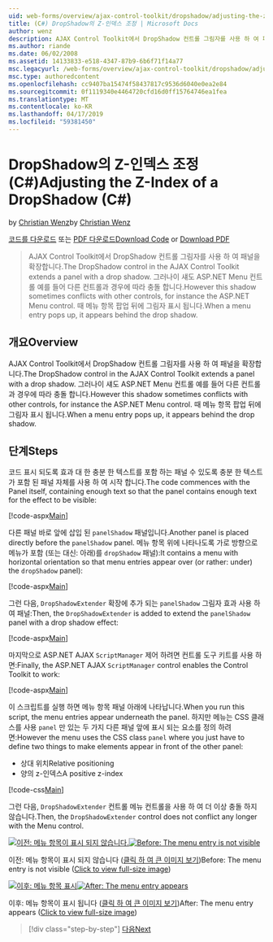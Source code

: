 ```yaml
---
uid: web-forms/overview/ajax-control-toolkit/dropshadow/adjusting-the-z-index-of-a-dropshadow-cs
title: (C#) DropShadow의 Z-인덱스 조정 | Microsoft Docs
author: wenz
description: AJAX Control Toolkit에서 DropShadow 컨트롤 그림자를 사용 하 여 패널을 확장합니다. 그러나이 섀도 경우에 따라 설치에 대 한 다른 컨트롤을 사용 하 여 충돌 하는 중...
ms.author: riande
ms.date: 06/02/2008
ms.assetid: 14133833-e518-4347-87b9-6b6f71f14a77
msc.legacyurl: /web-forms/overview/ajax-control-toolkit/dropshadow/adjusting-the-z-index-of-a-dropshadow-cs
msc.type: authoredcontent
ms.openlocfilehash: cc9407ba15474f58437817c9536d6040e0ea2e84
ms.sourcegitcommit: 0f1119340e4464720cfd16d0ff15764746ea1fea
ms.translationtype: MT
ms.contentlocale: ko-KR
ms.lasthandoff: 04/17/2019
ms.locfileid: "59381450"
---
```

# <a name="adjusting-the-z-index-of-a-dropshadow-c"></a><span data-ttu-id="f9350-104">DropShadow의 Z-인덱스 조정(C#)</span><span class="sxs-lookup"><span data-stu-id="f9350-104">Adjusting the Z-Index of a DropShadow (C#)</span></span>

<span data-ttu-id="f9350-105">by [Christian Wenz](https://github.com/wenz)</span><span class="sxs-lookup"><span data-stu-id="f9350-105">by [Christian Wenz](https://github.com/wenz)</span></span>

<span data-ttu-id="f9350-106">[코드를 다운로드](http://download.microsoft.com/download/5/1/6/51652a81-500b-4f6b-88d3-617103e7941e/DropShadow1.cs.zip) 또는 [PDF 다운로드](http://download.microsoft.com/download/b/6/a/b6ae89ee-df69-4c87-9bfb-ad1eb2b23373/dropshadow1CS.pdf)</span><span class="sxs-lookup"><span data-stu-id="f9350-106">[Download Code](http://download.microsoft.com/download/5/1/6/51652a81-500b-4f6b-88d3-617103e7941e/DropShadow1.cs.zip) or [Download PDF](http://download.microsoft.com/download/b/6/a/b6ae89ee-df69-4c87-9bfb-ad1eb2b23373/dropshadow1CS.pdf)</span></span>

> <span data-ttu-id="f9350-107">AJAX Control Toolkit에서 DropShadow 컨트롤 그림자를 사용 하 여 패널을 확장합니다.</span><span class="sxs-lookup"><span data-stu-id="f9350-107">The DropShadow control in the AJAX Control Toolkit extends a panel with a drop shadow.</span></span> <span data-ttu-id="f9350-108">그러나이 섀도 ASP.NET Menu 컨트롤 예를 들어 다른 컨트롤과 경우에 따라 충돌 합니다.</span><span class="sxs-lookup"><span data-stu-id="f9350-108">However this shadow sometimes conflicts with other controls, for instance the ASP.NET Menu control.</span></span> <span data-ttu-id="f9350-109">때 메뉴 항목 팝업 뒤에 그림자 표시 됩니다.</span><span class="sxs-lookup"><span data-stu-id="f9350-109">When a menu entry pops up, it appears behind the drop shadow.</span></span>


## <a name="overview"></a><span data-ttu-id="f9350-110">개요</span><span class="sxs-lookup"><span data-stu-id="f9350-110">Overview</span></span>

<span data-ttu-id="f9350-111">AJAX Control Toolkit에서 DropShadow 컨트롤 그림자를 사용 하 여 패널을 확장합니다.</span><span class="sxs-lookup"><span data-stu-id="f9350-111">The DropShadow control in the AJAX Control Toolkit extends a panel with a drop shadow.</span></span> <span data-ttu-id="f9350-112">그러나이 섀도 ASP.NET Menu 컨트롤 예를 들어 다른 컨트롤과 경우에 따라 충돌 합니다.</span><span class="sxs-lookup"><span data-stu-id="f9350-112">However this shadow sometimes conflicts with other controls, for instance the ASP.NET Menu control.</span></span> <span data-ttu-id="f9350-113">때 메뉴 항목 팝업 뒤에 그림자 표시 됩니다.</span><span class="sxs-lookup"><span data-stu-id="f9350-113">When a menu entry pops up, it appears behind the drop shadow.</span></span>

## <a name="steps"></a><span data-ttu-id="f9350-114">단계</span><span class="sxs-lookup"><span data-stu-id="f9350-114">Steps</span></span>

<span data-ttu-id="f9350-115">코드 표시 되도록 효과 대 한 충분 한 텍스트를 포함 하는 패널 수 있도록 충분 한 텍스트가 포함 된 패널 자체를 사용 하 여 시작 합니다.</span><span class="sxs-lookup"><span data-stu-id="f9350-115">The code commences with the Panel itself, containing enough text so that the panel contains enough text for the effect to be visible:</span></span>

[!code-aspx[Main](adjusting-the-z-index-of-a-dropshadow-cs/samples/sample1.aspx)]

<span data-ttu-id="f9350-116">다른 패널 바로 앞에 삽입 된 `panelShadow` 패널입니다.</span><span class="sxs-lookup"><span data-stu-id="f9350-116">Another panel is placed directly before the `panelShadow` panel.</span></span> <span data-ttu-id="f9350-117">메뉴 항목 위에 나타나도록 가로 방향으로 메뉴가 포함 (또는 대신: 아래)를 `dropShadow` 패널):</span><span class="sxs-lookup"><span data-stu-id="f9350-117">It contains a menu with horizontal orientation so that menu entries appear over (or rather: under) the `dropShadow` panel):</span></span>

[!code-aspx[Main](adjusting-the-z-index-of-a-dropshadow-cs/samples/sample2.aspx)]

<span data-ttu-id="f9350-118">그런 다음, `DropShadowExtender` 확장에 추가 되는 `panelShadow` 그림자 효과 사용 하 여 패널:</span><span class="sxs-lookup"><span data-stu-id="f9350-118">Then, the `DropShadowExtender` is added to extend the `panelShadow` panel with a drop shadow effect:</span></span>

[!code-aspx[Main](adjusting-the-z-index-of-a-dropshadow-cs/samples/sample3.aspx)]

<span data-ttu-id="f9350-119">마지막으로 ASP.NET AJAX `ScriptManager` 제어 하려면 컨트롤 도구 키트를 사용 하면:</span><span class="sxs-lookup"><span data-stu-id="f9350-119">Finally, the ASP.NET AJAX `ScriptManager` control enables the Control Toolkit to work:</span></span>

[!code-aspx[Main](adjusting-the-z-index-of-a-dropshadow-cs/samples/sample4.aspx)]

<span data-ttu-id="f9350-120">이 스크립트를 실행 하면 메뉴 항목 패널 아래에 나타납니다.</span><span class="sxs-lookup"><span data-stu-id="f9350-120">When you run this script, the menu entries appear underneath the panel.</span></span> <span data-ttu-id="f9350-121">하지만 메뉴는 CSS 클래스를 사용 `panel` 만 있는 두 가지 다른 패널 앞에 표시 되는 요소를 정의 하려면:</span><span class="sxs-lookup"><span data-stu-id="f9350-121">However the menu uses the CSS class `panel` where you just have to define two things to make elements appear in front of the other panel:</span></span>

- <span data-ttu-id="f9350-122">상대 위치</span><span class="sxs-lookup"><span data-stu-id="f9350-122">Relative positioning</span></span>
- <span data-ttu-id="f9350-123">양의 z-인덱스</span><span class="sxs-lookup"><span data-stu-id="f9350-123">A positive z-index</span></span>

[!code-css[Main](adjusting-the-z-index-of-a-dropshadow-cs/samples/sample5.css)]

<span data-ttu-id="f9350-124">그런 다음, `DropShadowExtender` 컨트롤 메뉴 컨트롤을 사용 하 여 더 이상 충돌 하지 않습니다.</span><span class="sxs-lookup"><span data-stu-id="f9350-124">Then, the `DropShadowExtender` control does not conflict any longer with the Menu control.</span></span>


<span data-ttu-id="f9350-125">[![이전: 메뉴 항목이 표시 되지 않습니다.](adjusting-the-z-index-of-a-dropshadow-cs/_static/image2.png)](adjusting-the-z-index-of-a-dropshadow-cs/_static/image1.png)</span><span class="sxs-lookup"><span data-stu-id="f9350-125">[![Before: The menu entry is not visible](adjusting-the-z-index-of-a-dropshadow-cs/_static/image2.png)](adjusting-the-z-index-of-a-dropshadow-cs/_static/image1.png)</span></span>

<span data-ttu-id="f9350-126">이전: 메뉴 항목이 표시 되지 않습니다 ([클릭 하 여 큰 이미지 보기](adjusting-the-z-index-of-a-dropshadow-cs/_static/image3.png))</span><span class="sxs-lookup"><span data-stu-id="f9350-126">Before: The menu entry is not visible ([Click to view full-size image](adjusting-the-z-index-of-a-dropshadow-cs/_static/image3.png))</span></span>


<span data-ttu-id="f9350-127">[![이후: 메뉴 항목 표시](adjusting-the-z-index-of-a-dropshadow-cs/_static/image5.png)](adjusting-the-z-index-of-a-dropshadow-cs/_static/image4.png)</span><span class="sxs-lookup"><span data-stu-id="f9350-127">[![After: The menu entry appears](adjusting-the-z-index-of-a-dropshadow-cs/_static/image5.png)](adjusting-the-z-index-of-a-dropshadow-cs/_static/image4.png)</span></span>

<span data-ttu-id="f9350-128">이후: 메뉴 항목이 표시 됩니다 ([클릭 하 여 큰 이미지 보기](adjusting-the-z-index-of-a-dropshadow-cs/_static/image6.png))</span><span class="sxs-lookup"><span data-stu-id="f9350-128">After: The menu entry appears ([Click to view full-size image](adjusting-the-z-index-of-a-dropshadow-cs/_static/image6.png))</span></span>

> [!div class="step-by-step"]
> [<span data-ttu-id="f9350-129">다음</span><span class="sxs-lookup"><span data-stu-id="f9350-129">Next</span></span>](manipulating-dropshadow-properties-from-client-code-cs.md)

